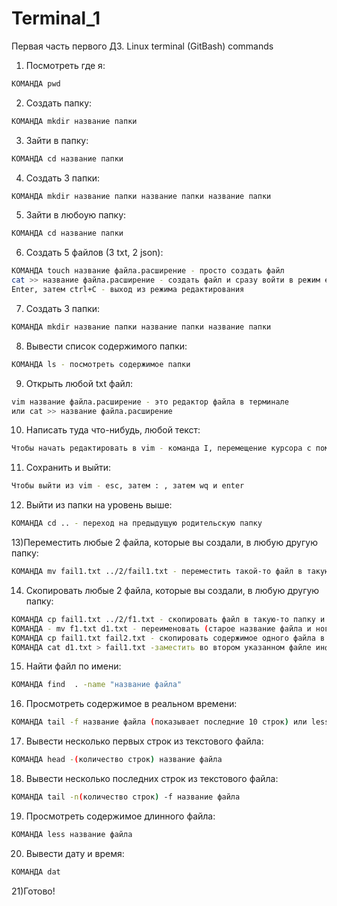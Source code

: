 # Terminal_1

Первая часть первого  ДЗ. Linux terminal (GitBash) commands

1) Посмотреть где я: 
```bash
КОМАНДА pwd 
```
2) Создать папку:
```bash
КОМАНДА mkdir название папки
```
3) Зайти в папку: 
```bash
КОМАНДА cd название папки
```
4) Создать 3 папки:
```bash
КОМАНДА mkdir название папки название папки название папки
```
5) Зайти в любоую папку:
```bash
КОМАНДА cd название папки
```
6) Создать 5 файлов (3 txt, 2 json):
```bash
КОМАНДА touch название файла.расширение - просто создать файл
cat >> название файла.расширение - создать файл и сразу войти в режим его редактирования 
Enter, затем ctrl+C - выход из режима редактирования
```
7) Создать 3 папки:
```bash
КОМАНДА mkdir название папки название папки название папки
```
8) Вывести список содержимого папки:
```bash
КОМАНДА ls - посмотреть содержимое папки
```
9) Открыть любой txt файл:
```bash
vim название файла.расширение - это редактор файла в терминале
или cat >> название файла.расширение 
```
10) Написать туда что-нибудь, любой текст:
```bash
Чтобы начать редактировать в vim - команда I, перемещение курсора с помощью стрелок на клавиатуре
```
11) Сохранить и выйти:
```bash
Чтобы выйти из vim - esc, затем : , затем wq и enter
```
12) Выйти из папки на уровень выше:
```bash
КОМАНДА cd .. - переход на предыдущую родительскую папку
```
13)Переместить любые 2 файла, которые вы создали, в любую другую папку:
```bash
КОМАНДА mv fail1.txt ../2/fail1.txt - переместить такой-то файл в такую-то папку (и в конце еще раз указать этот файл)
```
14) Скопировать любые 2 файла, которые вы создали, в любую другую папку:
```bash
КОМАНДА cp fail1.txt ../2/f1.txt - скопировать файл в такую-то папку и назвать новый файл так-то
КОМАНДА - mv f1.txt d1.txt - переименовать (старое название файла и новое название файла)
КОМАНДА cp fail1.txt fail2.txt - скопировать содержимое одного файла в дрогой файл
КОМАНДА cat d1.txt > fail1.txt -заместить во втором указанном файле информацией из первого
```
15) Найти файл по имени:
```bash
КОМАНДА find  . -name "название файла"
```
16) Просмотреть содержимое в реальном времени:
```bash
КОМАНДА tail -f название файла (показывает последние 10 строк) или less +f название файла
```
17) Вывести несколько первых строк из текстового файла:
```bash
КОМАНДА head -(количество строк) название файла
```
18) Вывести несколько последних строк из текстового файла: 
```bash
КОМАНДА tail -n(количество строк) -f название файла
```
19) Просмотреть содержимое длинного файла:
```bash
КОМАНДА less название файла
```
20) Вывести дату и время:
```bash
КОМАНДА dat
```
21)Готово!
